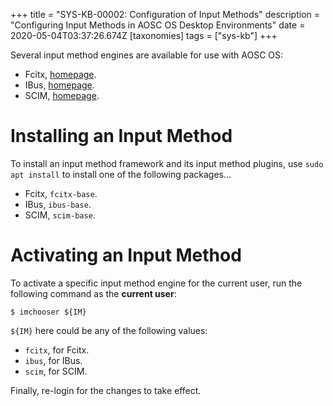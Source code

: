 +++
title = "SYS-KB-00002: Configuration of Input Methods"
description = "Configuring Input Methods in AOSC OS Desktop Environments"
date = 2020-05-04T03:37:26.674Z
[taxonomies]
tags = ["sys-kb"]
+++

Several input method engines are available for use with AOSC OS:

- Fcitx, [homepage](https://fcitx-im.org/).
- IBus, [homepage](https://github.com/ibus/ibus/wiki).
- SCIM, [homepage](https://github.com/scim-im).

# Installing an Input Method

To install an input method framework and its input method plugins, use `sudo apt install` to install one of the following packages...

- Fcitx, `fcitx-base`.
- IBus, `ibus-base`.
- SCIM, `scim-base`.

# Activating an Input Method

To activate a specific input method engine for the current user, run the following command as the **current user**:

```
$ imchooser ${IM}
```

`${IM}` here could be any of the following values:

- `fcitx`, for Fcitx.
- `ibus`, for IBus.
- `scim`, for SCIM.

Finally, re-login for the changes to take effect.
